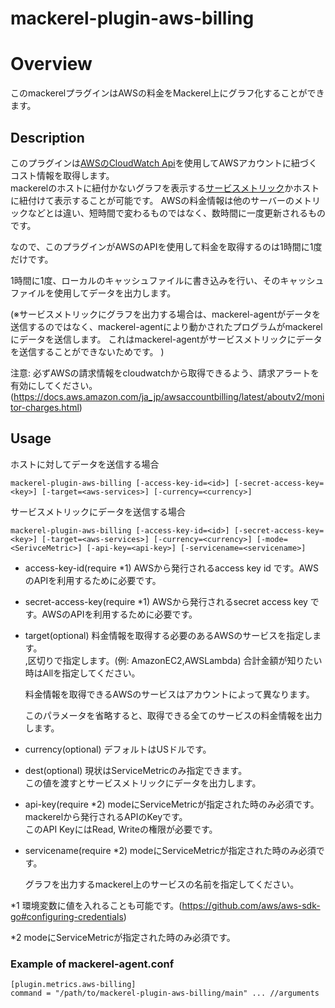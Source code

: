 mackerel-plugin-aws-billing
=======================

# Overview
このmackerelプラグインはAWSの料金をMackerel上にグラフ化することができます。

## Description
このプラグインは[AWSのCloudWatch Api](https://aws.amazon.com/ja/documentation/cloudwatch/)を使用してAWSアカウントに紐づくコスト情報を取得します。  
mackerelのホストに紐付かないグラフを表示する[サービスメトリック](https://mackerel.io/ja/features/service-metrics/)かホストに紐付けて表示することが可能です。
AWSの料金情報は他のサーバーのメトリックなどとは違い、短時間で変わるものではなく、数時間に一度更新されるものです。  

なので、このプラグインがAWSのAPIを使用して料金を取得するのは1時間に1度だけです。  

1時間に1度、ローカルのキャッシュファイルに書き込みを行い、そのキャッシュファイルを使用してデータを出力します。  

(※サービスメトリックにグラフを出力する場合は、mackerel-agentがデータを送信するのではなく、mackerel-agentにより動かされたプログラムがmackerelにデータを送信します。
  これはmackerel-agentがサービスメトリックにデータを送信することができないためです。
)

注意: 必ずAWSの請求情報をcloudwatchから取得できるよう、請求アラートを有効にしてください。(https://docs.aws.amazon.com/ja_jp/awsaccountbilling/latest/aboutv2/monitor-charges.html) 

## Usage

ホストに対してデータを送信する場合

```shell
mackerel-plugin-aws-billing [-access-key-id=<id>] [-secret-access-key=<key>] [-target=<aws-services>] [-currency=<currency>]
```

サービスメトリックにデータを送信する場合

```shell
mackerel-plugin-aws-billing [-access-key-id=<id>] [-secret-access-key=<key>] [-target=<aws-services>] [-currency=<currency>] [-mode=<SerivceMetric>] [-api-key=<api-key>] [-servicename=<servicename>]
```

- access-key-id(require *1)
  AWSから発行されるaccess key id です。AWSのAPIを利用するために必要です。

- secret-access-key(require *1)
  AWSから発行されるsecret access key です。AWSのAPIを利用するために必要です。

- target(optional)
  料金情報を取得する必要のあるAWSのサービスを指定します。  
  ,区切りで指定します。(例: AmazonEC2,AWSLambda)
  合計金額が知りたい時はAllを指定してください。

  料金情報を取得できるAWSのサービスはアカウントによって異なります。

  このパラメータを省略すると、取得できる全てのサービスの料金情報を出力します。

- currency(optional)
  デフォルトはUSドルです。

- dest(optional)
  現状はServiceMetricのみ指定できます。  
  この値を渡すとサービスメトリックにデータを出力します。  

- api-key(require *2)
  modeにServiceMetricが指定された時のみ必須です。  
  mackerelから発行されるAPIのKeyです。  
  このAPI KeyにはRead, Writeの権限が必要です。  

- servicename(require *2)
  modeにServiceMetricが指定された時のみ必須です。  

  グラフを出力するmackerel上のサービスの名前を指定してください。 

*1 環境変数に値を入れることも可能です。(https://github.com/aws/aws-sdk-go#configuring-credentials)  

*2 modeにServiceMetricが指定された時のみ必須です。  

### Example of mackerel-agent.conf
```
[plugin.metrics.aws-billing]
command = "/path/to/mackerel-plugin-aws-billing/main" ... //arguments
```
